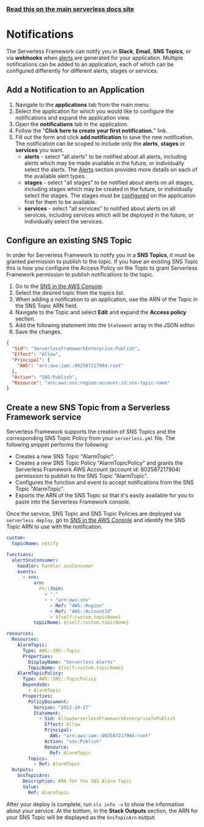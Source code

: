 <!--
title: Serverless Dashboard - Notifications
menuText: Notifications
layout: Doc
-->

<!-- DOCS-SITE-LINK:START automatically generated  -->

### [Read this on the main serverless docs site](https://www.serverless.com/framework/docs/dashboard/notifications/)

<!-- DOCS-SITE-LINK:END -->

# Notifications

The Serverless Framework can notify you in **Slack**, **Email**, **SNS Topics**, or via 
**webhooks** when [alerts](./insights.md#alerts) are generated for your application. Multiple notifications can be added to an application, each of which can be configured differently for different alerts, stages or services.

## Add a Notification to an Application

1. Navigate to the **applications** tab from the main menu.
2. Select the application for which you would like to configure the notifications and expand the application view.
3. Open the **notifications** tab in the application.
4. Follow the "**Click here to create your first notification.**" link.
5. Fill out the form and click **add notification** to save the new notification. The notification can be scoped to include only the **alerts**, **stages** or **services** you want.
    - **alerts** - select "all alerts" to be notified about all alerts, including alerts which may be made available in the future, or individually select the alerts. The [Alerts](./insights.md#alerts) section provides more details on each of the available alert types.
    - **stages** - select "all stages" to be notified about alerts on all stages, including stages which may be created in the future, or individually select the stages. The stages must be [configured](./profiles.md#add-a-deployment-profile-to-your-application-and-stage) on the application first for them to be available.
    - **services** - select "all services" to notified about alerts on all services, including services which will be deployed in the future, or individually select the services.


## Configure an existing SNS Topic

In order for Serverless Framework to notify you in a **SNS Topics**, it must be granted
permission to publish to the topic. If you have an existing SNS Topic this is how you configure the Access Policy on the Topic to grant Serverless Framework permission to publish
notifications to the topic.


1. Go to the [SNS in the AWS Console](https://console.aws.amazon.com/sns/v3/home).
2. Select the desired topic from the topics list.
3. When adding a notification to an application, use the ARN of the Topic in the SNS Topic ARN field.
4. Navigate to the Topic and select **Edit** and expand the **Access policy** section.
5. Add the following statement into the `Statement` array in the JSON editor.
6. Save the changes.

```json
{
  "Sid": "ServerlessFrameworkEnterprise-Publish",
  "Effect": "Allow",
  "Principal": {
    "AWS": "arn:aws:iam::802587217904:root"
  },
  "Action": "SNS:Publish",
  "Resource": "arn:aws:sns:region:account-id:sns-topic-name"
}
```

## Create a new SNS Topic from a Serverless Framework service

Serverless Framework supports the creation of SNS Topics and the corresponding SNS Topic Policy from your `serverless.yml` file. The following snippet performs the following:

- Creates a new SNS Topic "AlarmTopic".
- Creates a new SNS Topic Policy "AlarmTopicPolicy" and grants the Serverless Framework AWS Account (account id: 802587217904) permission to publish to the SNS Topic "AlarmTopic".
- Configures the function and event to accept notifications from the SNS Topic "AlarmTopic".
- Exports the ARN of the SNS Topic so that it's easily available for you to paste into the Serverless Framework console.

Once the service, SNS Topic and SNS Topic Policies are deployed via `serverless deploy`, go to
[SNS in the AWS Console](https://console.aws.amazon.com/sns/v3/home) and identify the SNS Topic ARN to use with the notification.

```yaml
custom:
  topicName: notify

functions:
  alertSnsConsumer:
    handler: handler.snsConsumer
    events:
      - sns:
          arn:
            Fn::Join:
              - ":"
              - - "arn:aws:sns"
                - Ref: "AWS::Region"
                - Ref: "AWS::AccountId"
                - ${self:custom.topicName}
          topicName: ${self:custom.topicName}

resources:
  Resources:
    AlarmTopic:
      Type: AWS::SNS::Topic
      Properties:
        DisplayName: "Serverless Alerts"
        TopicName: ${self:custom.topicName}
    AlarmTopicPolicy:
      Type: AWS::SNS::TopicPolicy
      DependsOn:
        - AlarmTopic
      Properties:
        PolicyDocument:
          Version: "2012-10-17"
          Statement:
            - Sid: AllowServerlessFrameworkEnterpriseToPublish
              Effect: Allow
              Principal:
                AWS: "arn:aws:iam::802587217904:root"
              Action: "sns:Publish"
              Resource:
                Ref: AlarmTopic
        Topics:
          - Ref: AlarmTopic
  Outputs:
    SnsTopicArn:
      Description: ARN for the SNS Alarm Topic
      Value:
        Ref: AlarmTopic
```

After your deploy is complete, run `sls info -v` to show the information about your service. At the bottom, in the **Stack Outputs** section, the ARN for your SNS Topic will be displayed as the `SnsTopicArn` output.

